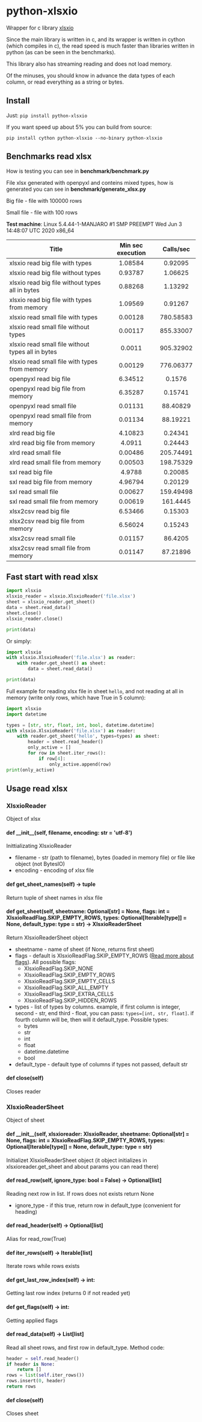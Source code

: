 # python-xlsxio

Wrapper for c library [xlsxio](https://github.com/brechtsanders/xlsxio)

Since the main library is written in c, and its wrapper is written in cython (which compiles in c), the read speed is much faster than libraries written in python (as can be seen in the benchmarks).

This library also has streaming reading and does not load memory.

Of the minuses, you should know in advance the data types of each column, or read everything as a string or bytes.

## Install

Just: `pip install python-xlsxio`

If you want speed up about 5% you can build from source:

`pip install cython python-xlsxio --no-binary python-xlsxio`

## Benchmarks read xlsx

How is testing you can see in **benchmark/benchmark.py**

File xlsx generated with openpyxl and conteins mixed types, how is generated you can see in **benchmark/generate_xlsx.py**

Big file - file with 100000 rows

Small file - file with 100 rows

**Test machine**: Linux 5.4.44-1-MANJARO #1 SMP PREEMPT Wed Jun 3 14:48:07 UTC 2020 x86_64

| Title                                             | Min sec execution | Calls/sec |
|---------------------------------------------------|:-----------------:|:---------:|
| xlsxio read big file with types                   | 1.08584           | 0.92095   |
| xlsxio read big file without types                | 0.93787           | 1.06625   |
| xlsxio read big file without types all in bytes   | 0.88268           | 1.13292   |
| xlsxio read big file with types from memory       | 1.09569           | 0.91267   |
| xlsxio read small file with types                 | 0.00128           | 780.58583 |
| xlsxio read small file without types              | 0.00117           | 855.33007 |
| xlsxio read small file without types all in bytes | 0.0011            | 905.32902 |
| xlsxio read small file with types from memory     | 0.00129           | 776.06377 |
| openpyxl read big file                            | 6.34512           | 0.1576    |
| openpyxl read big file from memory                | 6.35287           | 0.15741   |
| openpyxl read small file                          | 0.01131           | 88.40829  |
| openpyxl read small file from memory              | 0.01134           | 88.19221  |
| xlrd read big file                                | 4.10823           | 0.24341   |
| xlrd read big file from memory                    | 4.0911            | 0.24443   |
| xlrd read small file                              | 0.00486           | 205.74491 |
| xlrd read small file from memory                  | 0.00503           | 198.75329 |
| sxl read big file                                 | 4.9788            | 0.20085   |
| sxl read big file from memory                     | 4.96794           | 0.20129   |
| sxl read small file                               | 0.00627           | 159.49498 |
| sxl read small file from memory                   | 0.00619           | 161.4445  |
| xlsx2csv read big file                            | 6.53466           | 0.15303   |
| xlsx2csv read big file from memory                | 6.56024           | 0.15243   |
| xlsx2csv read small file                          | 0.01157           | 86.4205   |
| xlsx2csv read small file from memory              | 0.01147           | 87.21896  |

## Fast start with read xlsx

```python
import xlsxio
xlsxio_reader = xlsxio.XlsxioReader('file.xlsx')
sheet = xlsxio_reader.get_sheet()
data = sheet.read_data()
sheet.close()
xlsxio_reader.close()

print(data)
```

Or simply:

```python
import xlsxio
with xlsxio.XlsxioReader('file.xlsx') as reader:
    with reader.get_sheet() as sheet:
        data = sheet.read_data()

print(data)
```

Full example for reading xlsx file in sheet `hello`, and not reading at all in memory (write only rows, which have True in 5 column):
```python
import xlsxio
import datetime

types = [str, str, float, int, bool, datetime.datetime]
with xlsxio.XlsxioReader('file.xlsx') as reader:
    with reader.get_sheet('hello', types=types) as sheet:
        header = sheet.read_header()
        only_active = []
        for row in sheet.iter_rows():
            if row[4]:
                only_active.append(row)
print(only_active)
```

## Usage read xlsx

### XlsxioReader
Object of xlsx

#### def \_\_init\_\_(self, filename, encoding: str = 'utf-8')
Inittializating XlsxioReader
* filename - str (path to filename), bytes (loaded in memory file) or file like object (not BytesIO)
* encoding - encoding of xlsx file

#### def get_sheet_names(self) -> tuple
Return tuple of sheet names in xlsx file

#### def get_sheet(self, sheetname: Optional[str] = None, flags: int = XlsxioReadFlag.SKIP_EMPTY_ROWS, types: Optional[Iterable[type]] = None, default_type: type = str) -> XlsxioReaderSheet
Return XlsxioReaderSheet object
* sheetname - name of sheet (if None, returns first sheet)
* flags - default is XlsxioReadFlag.SKIP_EMPTY_ROWS ([Read more about flags](https://github.com/brechtsanders/xlsxio/blob/master/include/xlsxio_read.h#L151-L161)). All possible flags:
  * XlsxioReadFlag.SKIP_NONE
  * XlsxioReadFlag.SKIP_EMPTY_ROWS
  * XlsxioReadFlag.SKIP_EMPTY_CELLS
  * XlsxioReadFlag.SKIP_ALL_EMPTY
  * XlsxioReadFlag.SKIP_EXTRA_CELLS
  * XlsxioReadFlag.SKIP_HIDDEN_ROWS
* types - list of types by columns. example, if first column is integer, second - str, end third - float, you can pass: `types=[int, str, float]`. if fourth column will be, then will it default_type.
Possible types:
  * bytes
  * str
  * int
  * float
  * datetime.datetime
  * bool
* default_type - default type of columns if types not passed, default str

#### def close(self)
Closes reader


### XlsxioReaderSheet
Object of sheet

#### def \_\_init\_\_(self, xlsxioreader: XlsxioReader, sheetname: Optional[str] = None, flags: int = XlsxioReadFlag.SKIP_EMPTY_ROWS, types: Optional[Iterable[type]] = None, default_type: type = str)
Initializet XlsxioReaderSheet object (it object initializes in xlsxioreader.get_sheet and about params you can read there)

#### def read_row(self, ignore_type: bool = False) -> Optional[list]
Reading next row in list. If rows does not exists return None
* ignore_type - if this true, return row in default_type (convenient for heading)

#### def read_header(self) -> Optional[list]
Alias for read_row(True)

#### def iter_rows(self) -> Iterable[list]
Iterate rows while rows exists

#### def get_last_row_index(self) -> int:
Getting last row index (returns 0 if not readed yet)

#### def get_flags(self) -> int:
Getting applied flags

#### def read_data(self) -> List[list]
Read all sheet rows, and first row in default_type. Method code:
```python
header = self.read_header()
if header is None:
    return []
rows = list(self.iter_rows())
rows.insert(0, header)
return rows
```

#### def close(self)
Closes sheet

